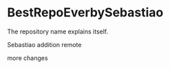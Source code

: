 # BestRepoEverbySebastiao
The repository name explains itself.

Sebastiao addition remote

more changes
